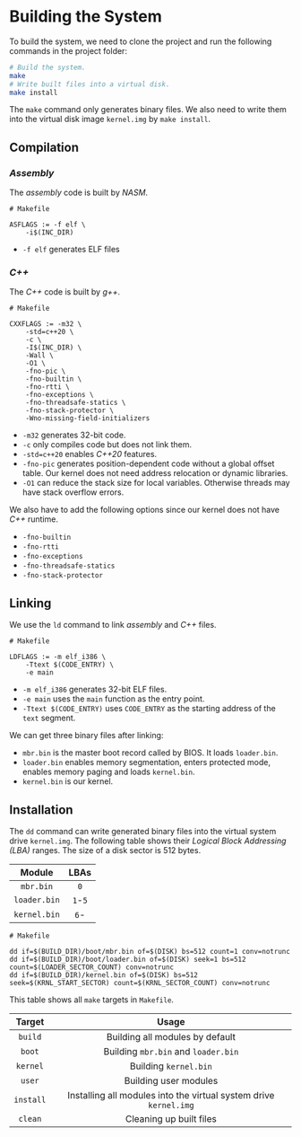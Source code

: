 # Building the System

To build the system, we need to clone the project and run the following commands in the project folder:

```bash
# Build the system.
make
# Write built files into a virtual disk.
make install
```

The `make` command only generates binary files. We also need to write them into the virtual disk image `kernel.img` by `make install`.

## Compilation

### *Assembly*

The *assembly* code is built by *NASM*.

```make
# Makefile

ASFLAGS := -f elf \
	-i$(INC_DIR)
```

- `-f elf` generates ELF files

### *C++*

The *C++* code is built by *g++*.

```make
# Makefile

CXXFLAGS := -m32 \
	-std=c++20 \
	-c \
	-I$(INC_DIR) \
	-Wall \
	-O1 \
	-fno-pic \
	-fno-builtin \
	-fno-rtti \
	-fno-exceptions \
	-fno-threadsafe-statics \
	-fno-stack-protector \
	-Wno-missing-field-initializers
```

- `-m32` generates 32-bit code.
- `-c` only compiles code but does not link them.
- `-std=c++20` enables *C++20* features.
- `-fno-pic` generates position-dependent code without a global offset table. Our kernel does not need address relocation or dynamic libraries.
- `-O1` can reduce the stack size for local variables. Otherwise threads may have stack overflow errors.

We also have to add the following options since our kernel does not have *C++* runtime.

- `-fno-builtin`
- `-fno-rtti`
- `-fno-exceptions`
- `-fno-threadsafe-statics`
- `-fno-stack-protector`

## Linking

We use the `ld` command to link *assembly* and *C++* files.

```make
# Makefile

LDFLAGS := -m elf_i386 \
	-Ttext $(CODE_ENTRY) \
	-e main
```

- `-m elf_i386` generates 32-bit ELF files.
- `-e main` uses the `main` function as the entry point.
- `-Ttext $(CODE_ENTRY)` uses `CODE_ENTRY` as the starting address of the `text` segment.

We can get three binary files after linking:

- `mbr.bin` is the master boot record called by BIOS. It loads `loader.bin`.
- `loader.bin` enables memory segmentation, enters protected mode, enables memory paging and loads `kernel.bin`.
- `kernel.bin` is our kernel.

## Installation

The `dd` command can write generated binary files into the virtual system drive `kernel.img`. The following table shows their *Logical Block Addressing (LBA)* ranges. The size of a disk sector is 512 bytes.

|    Module    |  LBAs   |
| :----------: | :-----: |
|  `mbr.bin`   |   `0`   |
| `loader.bin` | `1`-`5` |
| `kernel.bin` |  `6`-   |

```make
# Makefile

dd if=$(BUILD_DIR)/boot/mbr.bin of=$(DISK) bs=512 count=1 conv=notrunc
dd if=$(BUILD_DIR)/boot/loader.bin of=$(DISK) seek=1 bs=512 count=$(LOADER_SECTOR_COUNT) conv=notrunc
dd if=$(BUILD_DIR)/kernel.bin of=$(DISK) bs=512 seek=$(KRNL_START_SECTOR) count=$(KRNL_SECTOR_COUNT) conv=notrunc
```

This table shows all `make` targets in `Makefile`.

|  Target   |                               Usage                               |
| :-------: | :---------------------------------------------------------------: |
|  `build`  |                  Building all modules by default                  |
|  `boot`   |                Building `mbr.bin` and `loader.bin`                |
| `kernel`  |                       Building `kernel.bin`                       |
|  `user`   |                       Building user modules                       |
| `install` | Installing all modules into the virtual system drive `kernel.img` |
|  `clean`  |                      Cleaning up built files                      |